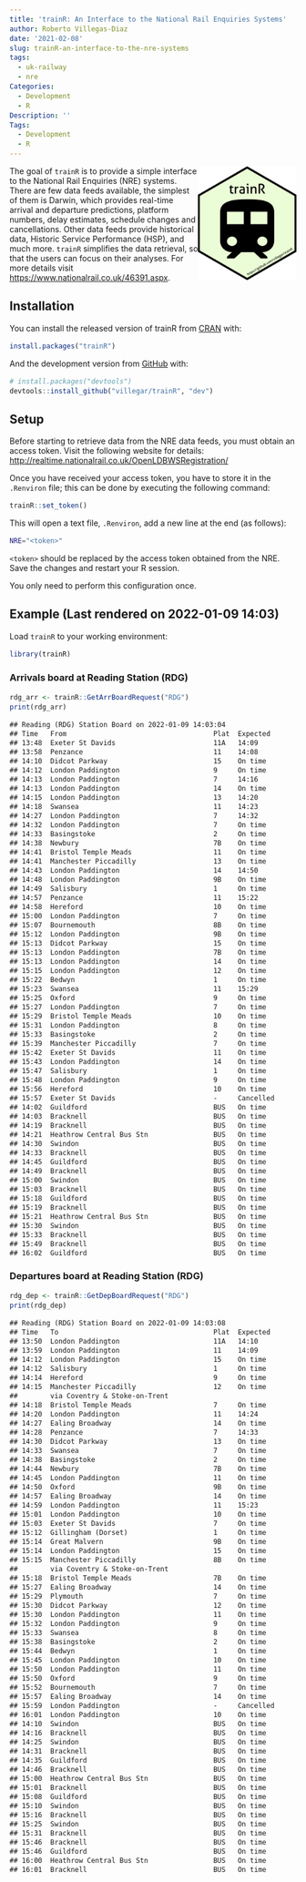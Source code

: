 ```yaml
---
title: 'trainR: An Interface to the National Rail Enquiries Systems'
author: Roberto Villegas-Diaz
date: '2021-02-08'
slug: trainR-an-interface-to-the-nre-systems
tags:
  - uk-railway
  - nre
Categories:
  - Development
  - R
Description: ''
Tags:
  - Development
  - R
---
```


<img src="https://raw.githubusercontent.com/villegar/trainR/main/inst/images/logo.png" alt="logo" align="right" height=200px/>

The goal of `trainR` is to provide a simple interface to the 
National Rail Enquiries (NRE) systems. There are few data feeds 
available, the simplest of them is Darwin, which provides real-time 
arrival and departure predictions, platform numbers, delay estimates, 
schedule changes and cancellations. Other data feeds provide historical 
data, Historic Service Performance (HSP), and much more. `trainR` 
simplifies the data retrieval, so that the users can focus on their 
analyses. For more details visit 
https://www.nationalrail.co.uk/46391.aspx.

## Installation

You can install the released version of trainR from [CRAN](https://CRAN.R-project.org) with:

``` r
install.packages("trainR")
```

And the development version from [GitHub](https://github.com/) with:

``` r
# install.packages("devtools")
devtools::install_github("villegar/trainR", "dev")
```

## Setup
Before starting to retrieve data from the NRE data feeds, you must obtain an access token. 
Visit the following website for details: http://realtime.nationalrail.co.uk/OpenLDBWSRegistration/

Once you have received your access token, you have to store it in the `.Renviron` file; this can be 
done by executing the following command:


```r
trainR::set_token()
```

This will open a text file, `.Renviron`, add a new line at the end (as follows):

```bash
NRE="<token>"
```

`<token>` should be replaced by the access token obtained from the NRE. Save the changes and restart 
your R session.

You only need to perform this configuration once.

## Example (Last rendered on 2022-01-09 14:03)

Load `trainR` to your working environment:

```r
library(trainR)
```

### Arrivals board at Reading Station (RDG)


```r
rdg_arr <- trainR::GetArrBoardRequest("RDG")
print(rdg_arr)
```

```
## Reading (RDG) Station Board on 2022-01-09 14:03:04
## Time   From                                    Plat  Expected
## 13:48  Exeter St Davids                        11A   14:09
## 13:58  Penzance                                11    14:08
## 14:10  Didcot Parkway                          15    On time
## 14:12  London Paddington                       9     On time
## 14:13  London Paddington                       7     14:16
## 14:13  London Paddington                       14    On time
## 14:15  London Paddington                       13    14:20
## 14:18  Swansea                                 11    14:23
## 14:27  London Paddington                       7     14:32
## 14:32  London Paddington                       7     On time
## 14:33  Basingstoke                             2     On time
## 14:38  Newbury                                 7B    On time
## 14:41  Bristol Temple Meads                    11    On time
## 14:41  Manchester Piccadilly                   13    On time
## 14:43  London Paddington                       14    14:50
## 14:48  London Paddington                       9B    On time
## 14:49  Salisbury                               1     On time
## 14:57  Penzance                                11    15:22
## 14:58  Hereford                                10    On time
## 15:00  London Paddington                       7     On time
## 15:07  Bournemouth                             8B    On time
## 15:12  London Paddington                       9B    On time
## 15:13  Didcot Parkway                          15    On time
## 15:13  London Paddington                       7B    On time
## 15:13  London Paddington                       14    On time
## 15:15  London Paddington                       12    On time
## 15:22  Bedwyn                                  1     On time
## 15:23  Swansea                                 11    15:29
## 15:25  Oxford                                  9     On time
## 15:27  London Paddington                       7     On time
## 15:29  Bristol Temple Meads                    10    On time
## 15:31  London Paddington                       8     On time
## 15:33  Basingstoke                             2     On time
## 15:39  Manchester Piccadilly                   7     On time
## 15:42  Exeter St Davids                        11    On time
## 15:43  London Paddington                       14    On time
## 15:47  Salisbury                               1     On time
## 15:48  London Paddington                       9     On time
## 15:56  Hereford                                10    On time
## 15:57  Exeter St Davids                        -     Cancelled
## 14:02  Guildford                               BUS   On time
## 14:03  Bracknell                               BUS   On time
## 14:19  Bracknell                               BUS   On time
## 14:21  Heathrow Central Bus Stn                BUS   On time
## 14:30  Swindon                                 BUS   On time
## 14:33  Bracknell                               BUS   On time
## 14:45  Guildford                               BUS   On time
## 14:49  Bracknell                               BUS   On time
## 15:00  Swindon                                 BUS   On time
## 15:03  Bracknell                               BUS   On time
## 15:18  Guildford                               BUS   On time
## 15:19  Bracknell                               BUS   On time
## 15:21  Heathrow Central Bus Stn                BUS   On time
## 15:30  Swindon                                 BUS   On time
## 15:33  Bracknell                               BUS   On time
## 15:49  Bracknell                               BUS   On time
## 16:02  Guildford                               BUS   On time
```

### Departures board at Reading Station (RDG)


```r
rdg_dep <- trainR::GetDepBoardRequest("RDG")
print(rdg_dep)
```

```
## Reading (RDG) Station Board on 2022-01-09 14:03:08
## Time   To                                      Plat  Expected
## 13:50  London Paddington                       11A   14:10
## 13:59  London Paddington                       11    14:09
## 14:12  London Paddington                       15    On time
## 14:12  Salisbury                               1     On time
## 14:14  Hereford                                9     On time
## 14:15  Manchester Piccadilly                   12    On time
##        via Coventry & Stoke-on-Trent           
## 14:18  Bristol Temple Meads                    7     On time
## 14:20  London Paddington                       11    14:24
## 14:27  Ealing Broadway                         14    On time
## 14:28  Penzance                                7     14:33
## 14:30  Didcot Parkway                          13    On time
## 14:33  Swansea                                 7     On time
## 14:38  Basingstoke                             2     On time
## 14:44  Newbury                                 7B    On time
## 14:45  London Paddington                       11    On time
## 14:50  Oxford                                  9B    On time
## 14:57  Ealing Broadway                         14    On time
## 14:59  London Paddington                       11    15:23
## 15:01  London Paddington                       10    On time
## 15:03  Exeter St Davids                        7     On time
## 15:12  Gillingham (Dorset)                     1     On time
## 15:14  Great Malvern                           9B    On time
## 15:14  London Paddington                       15    On time
## 15:15  Manchester Piccadilly                   8B    On time
##        via Coventry & Stoke-on-Trent           
## 15:18  Bristol Temple Meads                    7B    On time
## 15:27  Ealing Broadway                         14    On time
## 15:29  Plymouth                                7     On time
## 15:30  Didcot Parkway                          12    On time
## 15:30  London Paddington                       11    On time
## 15:32  London Paddington                       9     On time
## 15:33  Swansea                                 8     On time
## 15:38  Basingstoke                             2     On time
## 15:44  Bedwyn                                  1     On time
## 15:45  London Paddington                       10    On time
## 15:50  London Paddington                       11    On time
## 15:50  Oxford                                  9     On time
## 15:52  Bournemouth                             7     On time
## 15:57  Ealing Broadway                         14    On time
## 15:59  London Paddington                       -     Cancelled
## 16:01  London Paddington                       10    On time
## 14:10  Swindon                                 BUS   On time
## 14:16  Bracknell                               BUS   On time
## 14:25  Swindon                                 BUS   On time
## 14:31  Bracknell                               BUS   On time
## 14:35  Guildford                               BUS   On time
## 14:46  Bracknell                               BUS   On time
## 15:00  Heathrow Central Bus Stn                BUS   On time
## 15:01  Bracknell                               BUS   On time
## 15:08  Guildford                               BUS   On time
## 15:10  Swindon                                 BUS   On time
## 15:16  Bracknell                               BUS   On time
## 15:25  Swindon                                 BUS   On time
## 15:31  Bracknell                               BUS   On time
## 15:46  Bracknell                               BUS   On time
## 15:46  Guildford                               BUS   On time
## 16:00  Heathrow Central Bus Stn                BUS   On time
## 16:01  Bracknell                               BUS   On time
```
